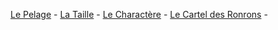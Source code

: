 [Le Pelage](Chats/pelage) - [La Taille](Chats/Taille) - [Le Charactère](Chats/Charactère) - [Le Cartel des Ronrons](Chats/VIP) - 
